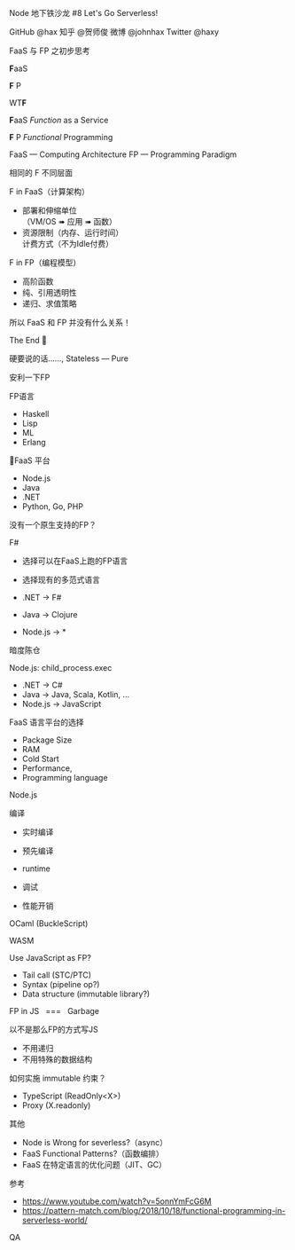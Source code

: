 Node 地下铁沙龙 #8
Let's Go Serverless!

GitHub @hax
知乎 @贺师俊
微博 @johnhax
Twitter @haxy

FaaS 与 FP
之初步思考

**F**aaS

**F** P

WT**F**

**F**aaS
*Function* as a Service

**F** P
*Functional* Programming

FaaS — Computing Architecture
FP — Programming Paradigm

相同的 F
不同层面

F in FaaS（计算架构）
- 部署和伸缩单位<br>（VM/OS ➠ 应用 ➠ 函数）
- 资源限制（内存、运行时间） <br>计费方式（不为Idle付费）

F in FP（编程模型）
- 高阶函数
- 纯、引用透明性
- 递归、求值策略

所以 FaaS 和 FP
并没有什么关系！

The End 🤣

硬要说的话……,
Stateless — Pure

安利一下FP

FP语言

- Haskell
- Lisp
- ML
- Erlang

FaaS 平台

- Node.js
- Java
- .NET
- Python, Go, PHP

没有一个原生支持的FP？

F#

- 选择可以在FaaS上跑的FP语言
- 选择现有的多范式语言

- .NET -> F#
- Java -> Clojure
- Node.js -> *

暗度陈仓

Node.js: child_process.exec

- .NET -> C#
- Java -> Java, Scala, Kotlin, ...
- Node.js -> JavaScript

FaaS 语言平台的选择

- Package Size
- RAM
- Cold Start
- Performance,
- Programming language

Node.js

编译

- 实时编译
- 预先编译

- runtime
- 调试
- 性能开销

OCaml (BuckleScript)

WASM

Use JavaScript as FP?

- Tail call (STC/PTC)
- Syntax (pipeline op?)
- Data structure (immutable library?)

FP in JS
&nbsp; === &nbsp;
Garbage

以不是那么FP的方式写JS

- 不用递归
- 不用特殊的数据结构

如何实施 immutable 约束？

- TypeScript (ReadOnly&lt;X&gt;)
- Proxy (X.readonly)

其他

- Node is Wrong for severless?（async）
- FaaS Functional Patterns?（函数编排）
- FaaS 在特定语言的优化问题（JIT、GC）

参考

- https://www.youtube.com/watch?v=5onnYmFcG6M
- https://pattern-match.com/blog/2018/10/18/functional-programming-in-serverless-world/

QA
